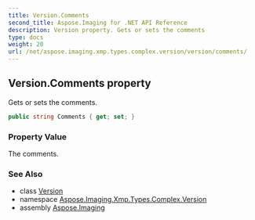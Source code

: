 ```yaml
---
title: Version.Comments
second_title: Aspose.Imaging for .NET API Reference
description: Version property. Gets or sets the comments
type: docs
weight: 20
url: /net/aspose.imaging.xmp.types.complex.version/version/comments/
---
```

## Version.Comments property

Gets or sets the comments.

```csharp
public string Comments { get; set; }
```

### Property Value

The comments.

### See Also

* class [Version](../)
* namespace [Aspose.Imaging.Xmp.Types.Complex.Version](../../version/)
* assembly [Aspose.Imaging](../../../)


